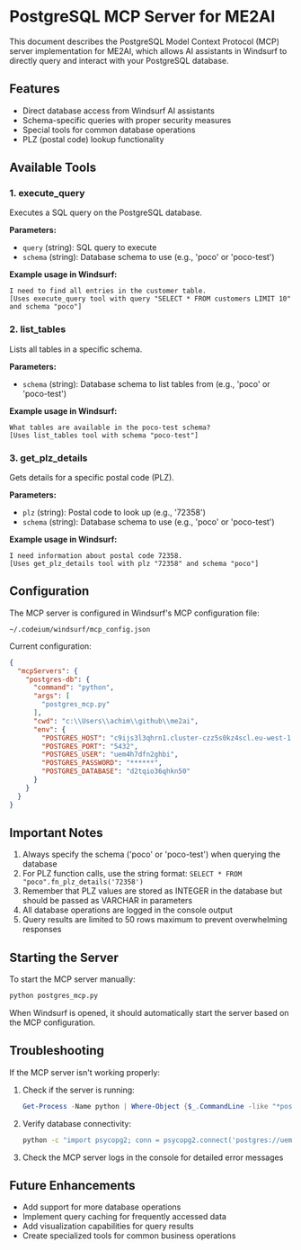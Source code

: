 # PostgreSQL MCP Server for ME2AI

This document describes the PostgreSQL Model Context Protocol (MCP) server implementation for ME2AI, which allows AI assistants in Windsurf to directly query and interact with your PostgreSQL database.

## Features

- Direct database access from Windsurf AI assistants
- Schema-specific queries with proper security measures
- Special tools for common database operations
- PLZ (postal code) lookup functionality

## Available Tools

### 1. execute_query

Executes a SQL query on the PostgreSQL database.

**Parameters:**
- `query` (string): SQL query to execute
- `schema` (string): Database schema to use (e.g., 'poco' or 'poco-test')

**Example usage in Windsurf:**
```
I need to find all entries in the customer table.
[Uses execute_query tool with query "SELECT * FROM customers LIMIT 10" and schema "poco"]
```

### 2. list_tables

Lists all tables in a specific schema.

**Parameters:**
- `schema` (string): Database schema to list tables from (e.g., 'poco' or 'poco-test')

**Example usage in Windsurf:**
```
What tables are available in the poco-test schema?
[Uses list_tables tool with schema "poco-test"]
```

### 3. get_plz_details

Gets details for a specific postal code (PLZ).

**Parameters:**
- `plz` (string): Postal code to look up (e.g., '72358')
- `schema` (string): Database schema to use (e.g., 'poco' or 'poco-test')

**Example usage in Windsurf:**
```
I need information about postal code 72358.
[Uses get_plz_details tool with plz "72358" and schema "poco"]
```

## Configuration

The MCP server is configured in Windsurf's MCP configuration file:
```
~/.codeium/windsurf/mcp_config.json
```

Current configuration:
```json
{
  "mcpServers": {
    "postgres-db": {
      "command": "python",
      "args": [
        "postgres_mcp.py"
      ],
      "cwd": "c:\\Users\\achim\\github\\me2ai",
      "env": {
        "POSTGRES_HOST": "c9ijs3l3qhrn1.cluster-czz5s0kz4scl.eu-west-1.rds.amazonaws.com",
        "POSTGRES_PORT": "5432",
        "POSTGRES_USER": "uem4h7dfn2ghbi",
        "POSTGRES_PASSWORD": "******",
        "POSTGRES_DATABASE": "d2tqio36qhkn50"
      }
    }
  }
}
```

## Important Notes

1. Always specify the schema ('poco' or 'poco-test') when querying the database
2. For PLZ function calls, use the string format: `SELECT * FROM "poco".fn_plz_details('72358')`
3. Remember that PLZ values are stored as INTEGER in the database but should be passed as VARCHAR in parameters
4. All database operations are logged in the console output
5. Query results are limited to 50 rows maximum to prevent overwhelming responses

## Starting the Server

To start the MCP server manually:

```bash
python postgres_mcp.py
```

When Windsurf is opened, it should automatically start the server based on the MCP configuration.

## Troubleshooting

If the MCP server isn't working properly:

1. Check if the server is running:
   ```powershell
   Get-Process -Name python | Where-Object {$_.CommandLine -like "*postgres_mcp*"}
   ```

2. Verify database connectivity:
   ```bash
   python -c "import psycopg2; conn = psycopg2.connect('postgres://uem4h7dfn2ghbi:pc0f9dae381d06c5c45e0fd030b76f6fbe48d3d95d8cabb93551dc81fa5539f7e@c9ijs3l3qhrn1.cluster-czz5s0kz4scl.eu-west-1.rds.amazonaws.com:5432/d2tqio36qhkn50'); print('Connection successful')"
   ```

3. Check the MCP server logs in the console for detailed error messages

## Future Enhancements

- Add support for more database operations
- Implement query caching for frequently accessed data
- Add visualization capabilities for query results
- Create specialized tools for common business operations
